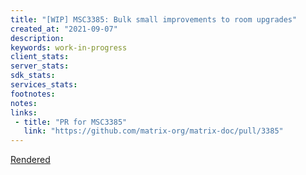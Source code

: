 ```yaml
---
title: "[WIP] MSC3385: Bulk small improvements to room upgrades"
created_at: "2021-09-07"
description:
keywords: work-in-progress
client_stats:
server_stats:
sdk_stats:
services_stats:
footnotes:
notes:
links:
 - title: "PR for MSC3385"
   link: "https://github.com/matrix-org/matrix-doc/pull/3385"
---
```

[Rendered](https://github.com/matrix-org/matrix-doc/blob/travis/msc/upgrade-state/proposals/3385-refresh-room-upgrades.md)

